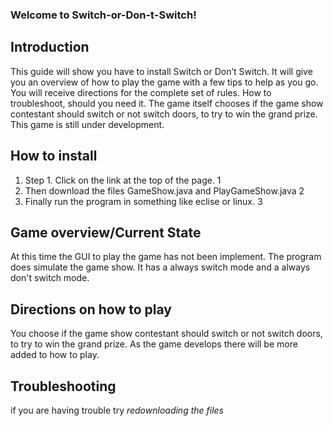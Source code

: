 ### Welcome to Switch-or-Don-t-Switch! ###
## Introduction ##
This guide will show you have to install Switch or Don’t Switch. It will give you an overview of how to play the game with a few tips to help as you go. You will receive directions for the complete set of rules. How to troubleshoot, should you need it. The game itself chooses if the game show contestant should switch or not switch doors, to try to win the grand prize. This game is still under development.
## How to install ##
1. Step 1. Click on the link at the top of the page. 1
1. Then download the files GameShow.java and PlayGameShow.java 2
1. Finally run the program in something like eclise or linux. 3
## Game overview/Current State ##
At this time the GUI to play the game has not been implement. The program does simulate the game show. It has a always switch mode and a always don't switch mode.
## Directions on how to play ##
You choose if the game show contestant should switch or not switch doors, to try to win the grand prize. As the game develops there will be more added to how to play.
## Troubleshooting
if you are having trouble try *redownloading the files* 
